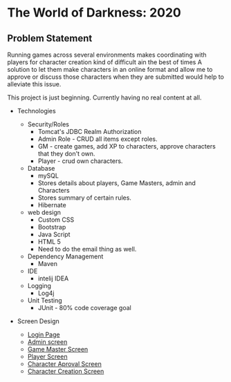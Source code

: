 # The World of Darkness: 2020

## Problem Statement

Running games across several environments makes coordinating with players for character creation kind of difficult ain the best of times   A solution to let them make characters in an online format and allow me to approve or discuss those characters when they are submitted would help to alleviate this issue. 

This project is just beginning.  Currently having no real content at all.

* Technologies
    * Security/Roles
      * Tomcat's JDBC Realm Authorization
      * Admin Role - CRUD all items except roles.
      * GM - create games, add XP to characters, approve characters that they don't own.
      * Player - crud own characters.
   * Database
     * mySQL
     * Stores details about players, Game Masters, admin and Characters
     * Stores summary of certain rules.
     * Hibernate
   * web design
     * Custom CSS
     * Bootstrap
     * Java Script
     * HTML 5      
     * Need to do the email thing as well.
  * Dependency Management
    * Maven
  * IDE
    * intelij IDEA
  * Logging
    * Log4j 
  * Unit Testing
    * JUnit - 80% code coverage goal
    
    
    
   

* Screen Design
  * [Login Page](Screen_Design/Login.png)
  * [Admin screen](Screen_Design/admin_screen.png)
  * [Game Master Screen](Screen_Design/GM_screen.png)
  * [Player Screen](Screen_Design/player_screen.png)
  * [Character Aproval Screen](Screen_Design/character_aproval_screen.png)
  * [Character Creation Screen](Screen_Design/character_creation_screen.png)